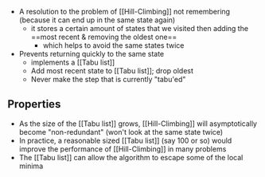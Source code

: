 - A resolution to the problem of [[Hill-Climbing]] not remembering (because it can end up in the same state again)
	- it stores a certain amount of states that we visited then adding the ==most recent & removing the oldest one==
		- which helps to avoid the same states twice
- Prevents returning quickly to the same state
	-  implements a [[Tabu list]]
	- Add most recent state to [[Tabu list]]; drop oldest
	- Never make the step that is currently "tabu'ed"

## Properties
- As the size of the [[Tabu list]] grows, [[Hill-Climbing]] will asymptotically become "non-redundant" (won't look at the same state twice)
- In practice, a reasonable sized [[Tabu list]] (say 100 or so) would improve the performance of [[Hill-Climbing]] in many problems
- The [[Tabu list]] can allow the algorithm to escape some of the local minima

